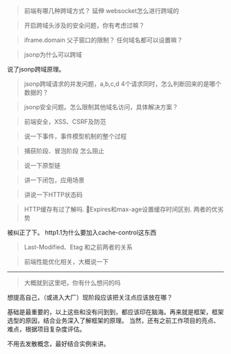 > 前端有哪几种跨域方式？ 延伸 websocket怎么进行跨域的

> 开启跨域头涉及的安全问题，你有考虑过嘛？

> iframe.domain 父子窗口的限制？ 任何域名都可以设置嘛？

> jsonp为什么可以跨域

说了jsonp跨域原理。

> jsonp跨域请求的并发问题，a,b,c,d 4个请求同时，怎么判断回来的是哪个数据的？

> jsonp安全问题。怎么限制其他域名访问，具体解决方案？

> 前端安全，XSS、CSRF及防范

> 说一下事件，事件模型机制的整个过程

> 捕获阶段、冒泡阶段 怎么阻止

> 说一下原型链

> 讲一下闭包，应用场景

> 讲说一下HTTP状态码

> HTTP缓存有过了解吗. Expires和max-age设置缓存时间区别. 两者的优劣势

被纠正了下。 http1.1为什么要加入cache-control这东西

> Last-Modified、Etag 和之前两者的关系

> 前端性能优化相关，大概说一下

---

> 大概就到这里吧，你有什么想问的吗

想提高自己，（或进入大厂）现阶段应该把关注点应该放在哪？

基础是最重要的，以上这些和没有问到到，都应该印在脑海。再来就是框架，框架选型的原因，结合业务深入了解框架的原理。
当然，还有之前工作项目的亮点、难点，根据项目复杂度评估。





不用去发散概念，最好结合实例来讲。
